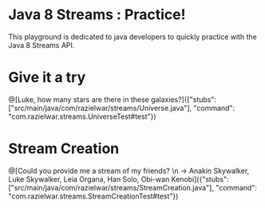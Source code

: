# Java 8 Streams : Practice!

This playground is dedicated to java developers to quickly practice with the Java 8 Streams API.

# Give it a try

@[Luke, how many stars are there in these galaxies?]({"stubs": ["src/main/java/com/razielwar/streams/Universe.java"], "command": "com.razielwar.streams.UniverseTest#test"})

# Stream Creation

@[Could you provide me a stream of my friends? \n -> Anakin Skywalker, Luke Skywalker, Leia Organa, Han Solo, Obi-wan Kenobi]({"stubs": ["src/main/java/com/razielwar/streams/StreamCreation.java"], "command": "com.razielwar.streams.StreamCreationTest#test"})
